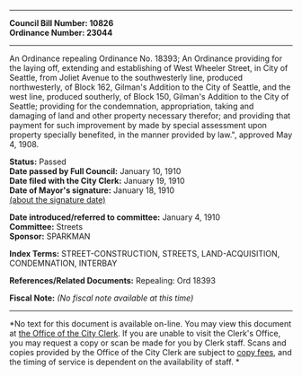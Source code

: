 * * * * *  
  
**Council Bill Number: [](#h0)[](#h2)10826**   
**Ordinance Number: 23044**  
  
* * * * *  
  
An Ordinance repealing Ordinance No. 18393; An Ordinance providing for the laying off, extending and establishing of West Wheeler Street, in City of Seattle, from Joliet Avenue to the southwesterly line, produced northwesterly, of Block 162, Gilman's Addition to the City of Seattle, and the west line, produced southerly, of Block 150, Gilman's Addition to the City of Seattle; providing for the condemnation, appropriation, taking and damaging of land and other property necessary therefor; and providing that payment for such improvement by made by special assessment upon property specially benefited, in the manner provided by law.", approved May 4, 1908.  
  
**Status:** Passed   
**Date passed by Full Council:** January 10, 1910   
**Date filed with the City Clerk:** January 19, 1910   
**Date of Mayor's signature:** January 18, 1910   
[(about the signature date)](/~public/approvaldate.htm)   
  
  
**Date introduced/referred to committee:** January 4, 1910   
**Committee:** Streets   
**Sponsor:** SPARKMAN   
  
**Index Terms:** STREET-CONSTRUCTION, STREETS, LAND-ACQUISITION, CONDEMNATION, INTERBAY  
  
**References/Related Documents:** Repealing: Ord 18393  
  
**Fiscal Note:** *(No fiscal note available at this time)*  
  
* * * * *  
  
*No text for this document is available on-line. You may view this document at [the Office of the City Clerk](http://www.seattle.gov/leg/clerk/contactUs.htm). If you are unable to visit the Clerk's Office, you may request a copy or scan be made for you by Clerk staff. Scans and copies provided by the Office of the City Clerk are subject to [copy fees](http://clerk.seattle.gov/~public/clerkfees.htm), and the timing of service is dependent on the availability of staff. *  
  
  

